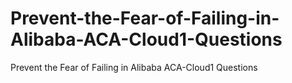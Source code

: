 # Prevent-the-Fear-of-Failing-in-Alibaba-ACA-Cloud1-Questions
Prevent the Fear of Failing in Alibaba ACA-Cloud1 Questions
